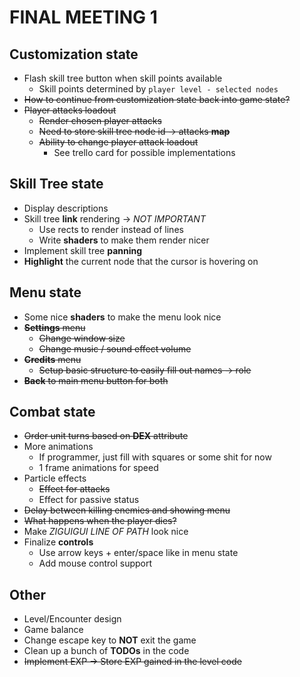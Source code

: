 # FINAL MEETING 1

## Customization state

- Flash skill tree button when skill points available
  - Skill points determined by `player level - selected nodes`
- ~~How to continue from customization state back into game state?~~
- ~~Player attacks loadout~~
  - ~~Render chosen player attacks~~
  - ~~Need to store skill tree node id -> attacks **map**~~
  - ~~Ability to change player attack loadout~~
    - See trello card for possible implementations

## Skill Tree state

- Display descriptions
- Skill tree **link** rendering -> *NOT IMPORTANT*
  - Use rects to render instead of lines
  - Write **shaders** to make them render nicer
- Implement skill tree **panning**
- **Highlight** the current node that the cursor is hovering on

## Menu state

- Some nice **shaders** to make the menu look nice
- ~~**Settings** menu~~
  - ~~Change window size~~
  - ~~Change music / sound effect volume~~
- ~~**Credits** menu~~
  - ~~Setup basic structure to easily fill out names -> role~~
- ~~**Back** to main menu button for both~~

## Combat state

- ~~Order unit turns based on **DEX** attribute~~
- More animations
  - If programmer, just fill with squares or some shit for now
  - 1 frame animations for speed
- Particle effects
  - ~~Effect for attacks~~
  - Effect for passive status
- ~~Delay between killing enemies and showing menu~~
- ~~What happens when the player dies?~~
- Make *ZIGUIGUI LINE OF PATH* look nice
- Finalize **controls**
  - Use arrow keys + enter/space like in menu state
  - Add mouse control support

## Other

- Level/Encounter design
- Game balance
- Change escape key to **NOT** exit the game
- Clean up a bunch of **TODOs** in the code
- ~~Implement EXP -> Store EXP gained in the level code~~
